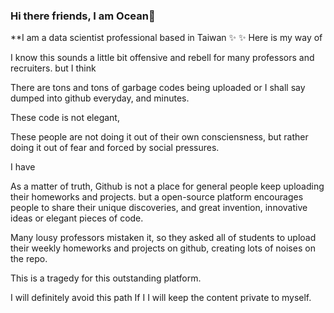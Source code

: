 ### Hi there friends, I am Ocean👋
**I am a data scientist professional based in Taiwan ✨ ✨ 
Here is my way of 

I know this sounds a little bit offensive and rebell for many professors and recruiters.
but I think

There are tons and tons of garbage codes being uploaded or I shall say dumped into github everyday, and minutes.

These code is not elegant, 

These people are not doing it out of their own consciensness, but rather doing it out of fear and forced by social pressures.

I have 

As a matter of truth, Github is not a place for general people keep uploading their homeworks and projects.
but a open-source platform encourages people to share their unique discoveries, and great invention, innovative ideas or elegant pieces of code.

Many lousy professors mistaken it, so they asked all of students to upload their weekly homeworks and projects on github, creating lots of noises on the repo.

This is a tragedy for this outstanding platform.

I will definitely avoid this path
If I
I will keep the content private to myself.

<!--
Here are some ideas to get you started:

- 🔭 I’m currently working on ...
- 🌱 I’m currently learning ...
- 👯 I’m looking to collaborate on ...
- 🤔 I’m looking for help with ...
- 💬 Ask me about ...
- 📫 How to reach me: ...
- 😄 Pronouns: ...
- ⚡ Fun fact: ...
-->

